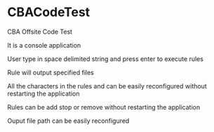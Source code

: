 # CBACodeTest

CBA Offsite Code Test

It is a console application

User type in space delimited string and press enter to execute rules

Rule will output specified files

All the characters in the rules and can be easily reconfigured without restarting the application

Rules can be add stop or remove without restarting the application

Ouput file path can be easily reconfigured

